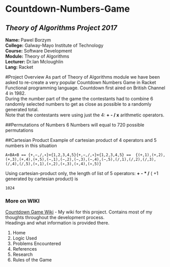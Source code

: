 # Countdown-Numbers-Game
## *Theory of Algorithms Project 2017*

**Name:** Pawel Borzym </br>
**College:** Galway-Mayo Institute of Technology </br>
**Course:** Software Development </br>
**Module:** Theory of Algorithms </br>
**Lecturer:** Dr.Ian Mcloughlin </br>
**Lang:** Racket

#Project Overview
As part of Theory of Algorithms module we have been asked to re-create a very popular Countdown Numbers Game in Racket Functional programming language. Countdown first aired on British Channel 4 in 1982. </br>
During the number part of the game the contestants had to combine 6 randomly selected numbers to get as close as possible to a randomly generated total. </br>
Note that the contestants were using just the 4: **+ - / x** arithmetic operators. 

##Permutations of Numbers
6 Numbers will equal to 720 possible permutations

##Cartesian Product
Example of cartesian product of 4 operators and 5 numbers in this situation
```
A×BA×B == {+,−,/,∗}×{1,2,3,4,5}{+,−,/,∗}×{1,2,3,4,5} ==  {(+,1),(+,2),(+,3),(+,4),(+,5),(−,1),(−,2),(−,3),(−,4),(−,5),(/,1),(/,2),(/,3),(/,4),(/,5),(∗,1),(∗,2),(∗,3),(∗,4),(∗,5)}
```
Using cartesian-product only, the length of list of 5 operators: **+ - * /**  ( +1 generated by cartesian product) is
```
1024
```


### More on WIKI
[Countdown Game Wiki](https://github.com/PawelBor/Countdown-Numbers-Game/wiki) - My wiki for this project.
Contains most of my thoughts throughout the development process.<br>
Headings and what information is provided there.

1. Home
2. Logic Used
3. Problems Encountered
4. References
5. Research
6. Rules of the Game
